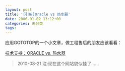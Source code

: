```yaml
---
layout: post
title: '[引用]Oracle vs 热水器'
date: 2006-01-02 13:12:00
categories: 未分类
tags: 
---
```


应用GOTOTOP的一个小文章，做工程售后的朋友应该看看：

[技术支持：ORACLE vs. 热水器](http://www.ncn.cn/post/110.html)

> 2010-08-21 注:现在这个网站貌似挂了…… 
